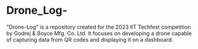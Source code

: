 # Drone_Log-
"Drone-Log" is a repository created for the 2023 IIT Techfest competition by Godrej &amp; Boyce Mfg. Co. Ltd. It focuses on developing a drone capable of capturing data from QR codes and displaying it on a dashboard.
